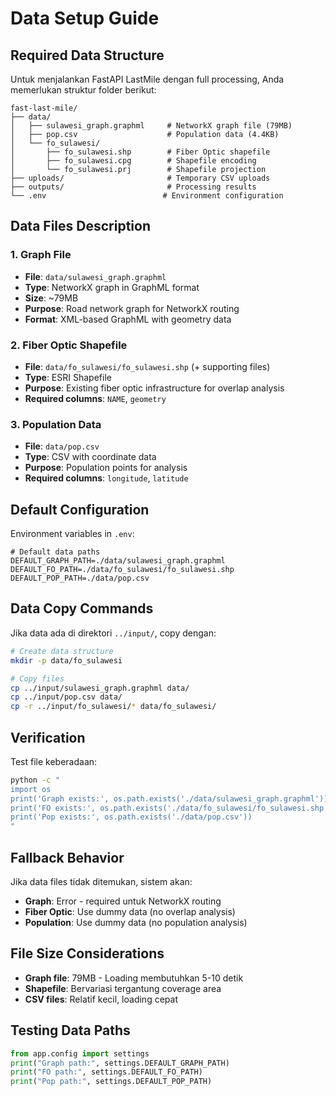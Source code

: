 # Data Setup Guide

## Required Data Structure

Untuk menjalankan FastAPI LastMile dengan full processing, Anda memerlukan struktur folder berikut:

```
fast-last-mile/
├── data/
│   ├── sulawesi_graph.graphml     # NetworkX graph file (79MB)
│   ├── pop.csv                    # Population data (4.4KB)
│   └── fo_sulawesi/
│       ├── fo_sulawesi.shp        # Fiber Optic shapefile
│       ├── fo_sulawesi.cpg        # Shapefile encoding
│       └── fo_sulawesi.prj        # Shapefile projection
├── uploads/                       # Temporary CSV uploads
├── outputs/                       # Processing results
└── .env                          # Environment configuration
```

## Data Files Description

### 1. Graph File
- **File**: `data/sulawesi_graph.graphml`
- **Type**: NetworkX graph in GraphML format
- **Size**: ~79MB
- **Purpose**: Road network graph for NetworkX routing
- **Format**: XML-based GraphML with geometry data

### 2. Fiber Optic Shapefile
- **File**: `data/fo_sulawesi/fo_sulawesi.shp` (+ supporting files)
- **Type**: ESRI Shapefile
- **Purpose**: Existing fiber optic infrastructure for overlap analysis
- **Required columns**: `NAME`, `geometry`

### 3. Population Data
- **File**: `data/pop.csv`
- **Type**: CSV with coordinate data
- **Purpose**: Population points for analysis
- **Required columns**: `longitude`, `latitude`

## Default Configuration

Environment variables in `.env`:

```env
# Default data paths
DEFAULT_GRAPH_PATH=./data/sulawesi_graph.graphml
DEFAULT_FO_PATH=./data/fo_sulawesi/fo_sulawesi.shp
DEFAULT_POP_PATH=./data/pop.csv
```

## Data Copy Commands

Jika data ada di direktori `../input/`, copy dengan:

```bash
# Create data structure
mkdir -p data/fo_sulawesi

# Copy files
cp ../input/sulawesi_graph.graphml data/
cp ../input/pop.csv data/
cp -r ../input/fo_sulawesi/* data/fo_sulawesi/
```

## Verification

Test file keberadaan:

```bash
python -c "
import os
print('Graph exists:', os.path.exists('./data/sulawesi_graph.graphml'))
print('FO exists:', os.path.exists('./data/fo_sulawesi/fo_sulawesi.shp'))
print('Pop exists:', os.path.exists('./data/pop.csv'))
"
```

## Fallback Behavior

Jika data files tidak ditemukan, sistem akan:
- **Graph**: Error - required untuk NetworkX routing
- **Fiber Optic**: Use dummy data (no overlap analysis)
- **Population**: Use dummy data (no population analysis)

## File Size Considerations

- **Graph file**: 79MB - Loading membutuhkan 5-10 detik
- **Shapefile**: Bervariasi tergantung coverage area
- **CSV files**: Relatif kecil, loading cepat

## Testing Data Paths

```python
from app.config import settings
print("Graph path:", settings.DEFAULT_GRAPH_PATH)
print("FO path:", settings.DEFAULT_FO_PATH)
print("Pop path:", settings.DEFAULT_POP_PATH)
```